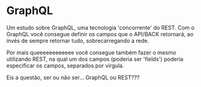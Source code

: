 # GraphQL
Um estudo sobre GraphQL, uma tecnologia 'concorrente' do REST. Com o GraphQL você consegue definir os campos que o API/BACK retornará, ao invés de sempre retornar tudo, sobrecarregando a rede.

Por mais queeeeeeeeeeee você consegue também fazer o mesmo utilizando REST, na qual um dos campos (poderia ser 'fields') poderia especificar os campos, separados por virgula.

Eis a questão, ser ou não ser... GraphQL ou REST???
